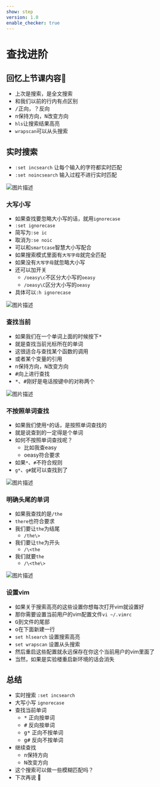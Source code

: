 ```yaml
---
show: step
version: 1.0
enable_checker: true
---
```


# 查找进阶

## 回忆上节课内容🤔


- 上次是搜索，是全文搜索
- 和我们以前的行内有点区别
- <kbd>/</kbd>正向，<kbd>？</kbd>反向
- <kbd>n</kbd>保持方向，<kbd>N</kbd>改变方向
- `hls`让搜索结果高亮
- `wrapscan`可以从头搜索

## 实时搜索

- `:set incsearch` 让每个输入的字符都实时匹配
- `:set noincsearch` 输入过程不进行实时匹配

![图片描述](https://doc.shiyanlou.com/courses/uid1190679-20201004-1601818809332)

### 大写小写

- 如果查找要忽略大小写的话，就用`ignorecase`
- `:set ignorecase`
- 简写为`:se ic`
- 取消为`:se noic`
- 可以和`smartcase`智慧大小写配合
- 如果搜索模式里面有`大写字母`就完全匹配
- 如果没有`大写字母`就忽略大小写
- 还可以加开关
	- `/oeasy\c`不区分大小写的`oeasy`
	- `/oeasy\C`区分大小写的`oeasy`
- 具体可以`:h ignorecase`



![图片描述](https://doc.shiyanlou.com/courses/uid1190679-20201004-1601817426572)

### 查找当前

- 如果我们在一个单词上面的时候按下<kbd>*</kbd>
- 就是查找当前光标所在的单词
- 这很适合与查找某个函数的调用
- 或者某个变量的引用
- <kbd>n</kbd>保持方向，<kbd>N</kbd>改变方向
- <kbd>#</kbd>向上进行查找
- <kbd>*</kbd>、<kbd>#</kbd>刚好是电话按键中的对称两个

![图片描述](https://doc.shiyanlou.com/courses/uid1190679-20201004-1601818465778)

### 不按照单词查找

- 如果我们使用`*`的话，是按照单词查找的
- 就是说查到的一定得是个单词
- 如何不按照单词查找呢？
	- 比如我查easy
	- oeasy符合要求
- 如果`*`、`#`不符合规则
- `g*`、`g#`就可以查找到了

![图片描述](https://doc.shiyanlou.com/courses/uid1190679-20210207-1612659616982)

### 明确头尾的单词

- 如果我查找的是`/the`
- `there`也符合要求
- 我们要让`the`为结尾
	- `/the\>`
- 我们要让`the`为开头
	- `/\<the`
- 我们就要`the`
	- `/\<the\>`


![图片描述](https://doc.shiyanlou.com/courses/uid1190679-20210705-1625461434787)


### 设置vim

- 如果关于搜索高亮的这些设置你想每次打开vim就设置好
- 那你需要设置当前用户的vim配置文件`vi ~/.vimrc`
- <kbd>G</kbd>到文件的尾部
- <kbd>o</kbd>在下面新建一行
- `set hlsearch` 设置搜索高亮
- `set wrapscan` 设置从头搜索
- 然后重启这些配置就永远保存在你这个当前用户的vim里面了
- 当然，如果是实验楼重启新环境的话会消失

## 总结
- 实时搜索 `:set incsearch`
- 大写小写 `ignorecase`
- 查找当前单词
    - <kbd>*</kbd> 正向按单词
    - <kbd>#</kbd> 反向按单词
    - <kbd>g*</kbd> 正向不按单词
    - <kbd>g#</kbd> 反向不按单词
- 继续查找
    - <kbd>n</kbd>保持方向
    - <kbd>N</kbd>改变方向
- 这个搜索可以做一些模糊匹配吗？
- 下次再说 👋






